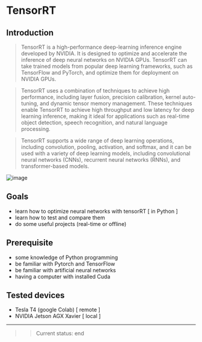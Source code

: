 # TensorRT

## Introduction

> TensorRT is a high-performance deep-learning inference engine developed by NVIDIA. It is designed to optimize and accelerate the inference of deep neural networks on NVIDIA GPUs. TensorRT can take trained models from popular deep learning frameworks, such as TensorFlow and PyTorch, and optimize them for deployment on NVIDIA GPUs.

> TensorRT uses a combination of techniques to achieve high performance, including layer fusion, precision calibration, kernel auto-tuning, and dynamic tensor memory management. These techniques enable TensorRT to achieve high throughput and low latency for deep learning inference, making it ideal for applications such as real-time object detection, speech recognition, and natural language processing.

> TensorRT supports a wide range of deep learning operations, including convolution, pooling, activation, and softmax, and it can be used with a variety of deep learning models, including convolutional neural networks (CNNs), recurrent neural networks (RNNs), and transformer-based models.

  ![image](https://github.com/A-janjan/tensorrt/assets/62621376/fa93e17d-5f20-41aa-86cf-bd4c80c7a276)


## Goals
- learn how to optimize neural networks with tensorRT [ in Python ]
- learn how to test and compare them
- do some useful projects (real-time or offline) 

## Prerequisite
- some knowledge of Python programming
- be familiar with Pytorch and TensorFlow
- be familiar with artificial neural networks
- having a computer with installed Cuda

## Tested devices
- Tesla T4 (google Colab) [ remote ]
- NVIDIA Jetson AGX Xavier [ local ]

---------------------------------------------------------

>> Current status: end
